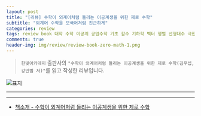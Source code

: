 ```yaml
---  
layout: post  
title: "[리뷰] 수학이 외계어처럼 들리는 이공계생을 위한 제로 수학"  
subtitle: "외계어 수학을 모국어처럼 친근하게"  
categories: review 
tags: review book 대학 수학 이공계 공업수학 기초 함수 기하학 벡터 행렬 선형대수 극한 미적분     
comments: true  
header-img: img/review/review-book-zero-math-1.png
---  
```

  
> `한빛아카데미` 출판사의 `"수학이 외계어처럼 들리는 이공계생을 위한 제로 수학(김우섭, 강민범 저)"`를 읽고 작성한 리뷰입니다.  

![표지](https://theorydb.github.io/assets/img/review/review-book-zero-math-1.png)  

---

---

* [책소개 - 수학이 외계어처럼 들리는 이공계생을 위한 제로 수학](http://www.yes24.com/Product/Goods/102266181)


